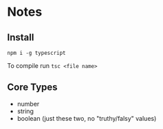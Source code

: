 # Notes

## Install

```
npm i -g typescript
```
To compile run `tsc <file name>`

## Core Types

- number
- string
- boolean (just these two, no "truthy/falsy" values)